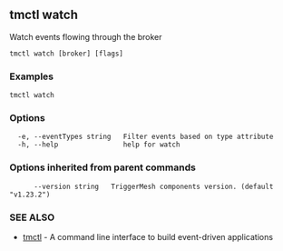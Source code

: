 ## tmctl watch

Watch events flowing through the broker

```
tmctl watch [broker] [flags]
```

### Examples

```
tmctl watch
```

### Options

```
  -e, --eventTypes string   Filter events based on type attribute
  -h, --help                help for watch
```

### Options inherited from parent commands

```
      --version string   TriggerMesh components version. (default "v1.23.2")
```

### SEE ALSO

* [tmctl](tmctl.md)	 - A command line interface to build event-driven applications

